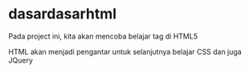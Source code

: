 # dasardasarhtml
Pada project ini, kita akan mencoba belajar tag di HTML5

HTML akan menjadi pengantar untuk selanjutnya belajar CSS dan juga JQuery
